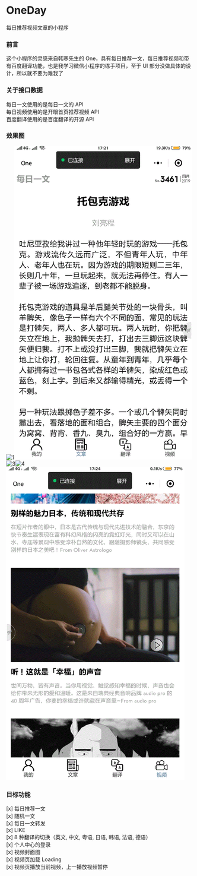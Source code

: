 # OneDay
每日推荐视频文章的小程序

### 前言
这个小程序的灵感来自韩寒先生的 One，具有每日推荐一文，每日推荐视频和带有百度翻译功能，也是我学习微信小程序的练手项目，至于 UI 部分没做具体的设计，所以就不要为难我了

### 关于接口数据
每日一文使用的是每日一文的 API     
每日视频使用的是开眼首页推荐视频 API     
百度翻译使用的是百度翻译的开源 API    

### 效果图
![1](./static/article.gif)![2](./static/translate.gif)![3](./static/video.gif)![4](./static/video2.gif)![5](./static/user.gif)

### 目标功能
[x] 每日推荐一文   
[x] 随机一文  
[x] 每日一文转发   
[x] LIKE   
[x] 8 种翻译的切换（英文, 中文, 粤语, 日语, 韩语, 法语, 德语）    
[x] 个人中心的登录   
[x] 视频封面图   
[x] 视频页加载 Loading   
[x] 视频页播放当前视频，上一播放视频暂停   
